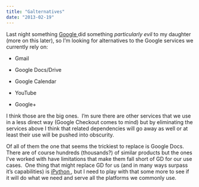 ```yaml
---
title: "Galternatives"
date: "2013-02-19"
---
```


<div class="content">
<p>Last night something <a href="http://google.com" target="_blank"> Google </a> did something <em>particularly
evil</em> to my daughter (more on this later), so I’m looking for alternatives to
the Google services we currently rely on:</p>
<ul>
<li><p>Gmail</p></li>
<li><p>Google Docs/Drive</p></li>
<li><p>Google Calendar</p></li>
<li><p>YouTube</p></li>
<li><p>Google+</p></li>
</ul>
<p>I think those are the big ones.  I’m sure there are other services that we use
in a less direct way (Google Checkout comes to mind) but by eliminating the
services above I think that related dependencies will go away as well or at
least their use will be pushed into obscurity.</p>
<p>Of all of them the one that seems the trickiest to replace is Google Docs.
There are of course hundreds (thousands?) of similar products but the ones
I’ve worked with have limitations that make them fall short of GD for our use
cases.  One thing that might replace GD for us (and in many ways surpass it’s
capabilities) is <a href="http://ipython.org" target="_blank"> iPython </a> , but I need to play with
that some more to see if it will do what we need and serve all the platforms
we commonly use.</p>
</div>
